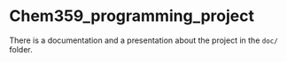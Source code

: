 # Chem359_programming_project

There is a documentation and a presentation about the project in the ```doc/``` folder.
